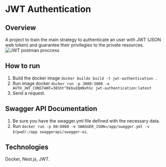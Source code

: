 # JWT Authentication

## Overview
A project to train the main strategy to authenticate an user with JWT (JSON web token) and guarantee their privilegies to the private resources.
<img src="https://miro.medium.com/v2/resize:fit:1400/1*kZZ2hiPrsb5_DTgVETcXyQ.gif" alt="JWT postman proccess" />

## How to run
1. Build the docker image `docker buildx build -t jwt-authentication .`
2. Run image docker `docker run -p 3000:3000 -e AUTH_JWT_CONSTANT=38Sht^0£6u£QmNxhSc jwt-authentication:latest`
3. Send a request.

## Swagger API Documentation
1. Be sure you have the swagger.yml file defined with the necessary data.
2. Run `docker run -p 80:8080 -e SWAGGER_JSON=/app/swagger.yml -v $(pwd):/app swaggerapi/swagger-ui`.

## Technologies
Docker, Nest.js, JWT.
